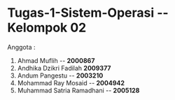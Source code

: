 # Tugas-1-Sistem-Operasi -- Kelompok 02

Anggota :
1. Ahmad Muflih -- **2000867**
2. Andhika Dzikri Fadilah **2009377**
3. Andum Pangestu -- **2003210**
4. Mohammad Ray Mosaid -- **2004942**
5. Muhammad Satria Ramadhani -- **2005128**
